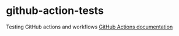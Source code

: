 # github-action-tests
Testing GitHub actions and workflows
[GitHub Actions documentation](https://docs.github.com/en/actions/learn-github-actions)
